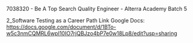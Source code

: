 7038320 - Be A Top Search Quality Engineer - Alterra Academy Batch 5

2_Software Testing as a Career Path
Link Google Docs:
https://docs.google.com/document/d/1BTo-w5c3nmCQMRL6wpI10IO7rjQBJzo4bP7e0w18Lp8/edit?usp=sharing